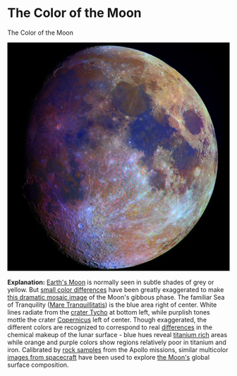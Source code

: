 # The Color of the Moon

The Color of the Moon

![Mooncolor060110schedler_35x32.jpeg](The%20Color%20of%20the%20Moon.assets/Mooncolor060110schedler_35x32.jpeg)

**Explanation:**  [Earth's Moon](http://www.lhl.lib.mo.us/events_exhib/exhibit/ex_face_moon.shtml) is normally seen in subtle shades of grey or yellow. But [small color differences](http://www.atalaia.org/filipe/moon/colorofthemoon.htm) have been greatly exaggerated to make [this dramatic mosaic image](http://panther-observatory.com/gallery/moon/doc/Mooncolor_060110.htm) of the Moon's gibbous phase. The familiar Sea of Tranquility ([Mare Tranquillitatis](http://volcano.und.nodak.edu/vwdocs/planet_volcano/lunar/mare/mlm.html)) is the blue area right of center. White lines radiate from the [crater Tycho](https://apod.nasa.gov/apod/ap050305.html) at bottom left, while purplish tones mottle the crater [Copernicus](https://apod.nasa.gov/apod/ap010513.html) left of center. Though exaggerated, the different colors are recognized to correspond to real [differences](https://apod.nasa.gov/apod/ap960601.html) in the chemical makeup of the lunar surface - blue hues reveal [titanium rich](http://www.psrd.hawaii.edu/Dec00/highTi.html) areas while orange and purple colors show regions relatively poor in titanium and iron. Calibrated by [rock samples](http://www.lpi.usra.edu/expmoon/Apollo11/A11_Samples_tools.html) from the Apollo missions, similar multicolor [images from spacecraft](https://apod.nasa.gov/apod/ap020316.html) have been used to explore [the Moon's](http://www.psrd.hawaii.edu/Dec04/LunarCrust.html) global surface composition.

